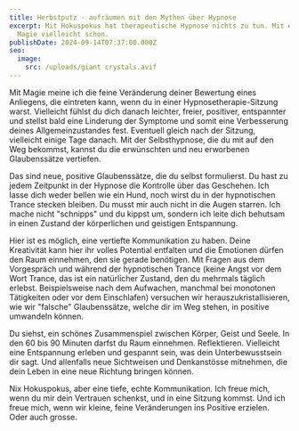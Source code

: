 ```yaml
---
title: Herbstputz - aufräumen mit den Mythen über Hypnose
excerpt: Mit Hokuspokus hat therapeutische Hypnose nichts zu tun. Mit ein wenig
  Magie vielleicht schon.
publishDate: 2024-09-14T07:37:00.000Z
seo:
  image:
    src: /uploads/giant crystals.avif
---
```

Mit Magie meine ich die feine Veränderung deiner Bewertung eines Anliegens, die eintreten kann, wenn du in einer Hypnosetherapie-Sitzung warst. Vielleicht fühlst du dich danach leichter, freier, positiver, entspannter und stellst bald eine Linderung der Symptome und somit eine Verbesserung deines Allgemeinzustandes fest. Eventuell gleich nach der Sitzung, vielleicht einige Tage danach. Mit der Selbsthypnose, die du mit auf den Weg bekommst, kannst du die erwünschten und neu erworbenen Glaubenssätze vertiefen. 

Das sind neue, positive Glaubenssätze, die du selbst formulierst. Du hast zu jedem Zeitpunkt in der Hypnose die Kontrolle über das Geschehen. Ich lasse dich weder bellen wie ein Hund, noch wirst du in der hypnotischen Trance stecken bleiben. Du musst mir auch nicht in die Augen starren. Ich mache nicht "schnipps" und du kippst um, sondern ich leite dich behutsam in einen Zustand der körperlichen und geistigen Entspannung.

Hier ist es möglich, eine vertiefte Kommunikation zu haben. Deine Kreativität kann hier ihr volles Potential entfalten und die Emotionen dürfen den Raum einnehmen, den sie gerade benötigen. Mit Fragen aus dem Vorgespräch und während der hypnotischen Trance (keine Angst vor dem Wort Trance, das ist ein natürlicher Zustand, den du mehrmals täglich erlebst. Beispielsweise nach dem Aufwachen, manchmal bei monotonen Tätigkeiten oder vor dem Einschlafen) versuchen wir herauszukristallisieren, wie wir "falsche" Glaubenssätze, welche dir im Weg stehen, in positive umwandeln können.

Du siehst, ein schönes Zusammenspiel zwischen Körper, Geist und Seele. In den 60 bis 90 Minuten darfst du Raum einnehmen. Reflektieren. Vielleicht eine Entspannung erleben und gespannt sein, was dein Unterbewusstsein dir sagt. Und allenfalls neue Sichtweisen und Denkanstösse mitnehmen, die dein Leben in eine neue Richtung bringen können.

Nix Hokuspokus, aber eine tiefe, echte Kommunikation. Ich freue mich, wenn du mir dein Vertrauen schenkst, und in eine Sitzung kommst. Und ich freue mich, wenn wir kleine, feine Veränderungen ins Positive erzielen. Oder auch grosse.
